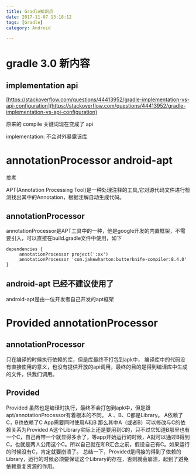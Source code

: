 ```yaml
---
title: Gradle知识点
date: 2017-11-07 13:18:12
tags: [Gradle]
category: Android

---
```


# gradle 3.0 新内容

## implementation api

[https://stackoverflow.com/questions/44413952/gradle-implementation-vs-api-configuration](https://stackoverflow.com/questions/44413952/gradle-implementation-vs-api-configuration)

原来的 compile 关键词现在变成了 api

implementation: 不会对外暴露该库




# annotationProcessor android-apt

[参考](http://blog.csdn.net/xx326664162/article/details/68490059)

APT(Annotation Processing Tool)是一种处理注释的工具,它对源代码文件进行检测找出其中的Annotation，根据注解自动生成代码。


## annotationProcessor

annotationProcessor是APT工具中的一种，他是google开发的内置框架，不需要引入，可以直接在build.gradle文件中使用，如下

```
dependencies {
     annotationProcessor project(':xx')
     annotationProcessor 'com.jakewharton:butterknife-compiler:8.4.0'
}
```

## android-apt 已经不建议使用了

android-apt是由一位开发者自己开发的apt框架


# Provided annotationProcessor

## annotationProcessor

只在编译的时候执行依赖的库，但是库最终不打包到apk中，
编译库中的代码没有直接使用的意义，也没有提供开放的api调用，最终的目的是得到编译库中生成的文件，供我们调用。

## Provided

Provided 虽然也是编译时执行，最终不会打包到apk中，但是跟apt/annotationProcessor有着根本的不同。
A 、B、C都是Library。 
A依赖了C，B也依赖了C 
App需要同时使用A和B 
那么其中A（或者B）可以修改与C的依赖关系为Provided
A这个Library实际上还是要用到C的，只不过它知道B那里也有一个C，自己再带一个就显得多余了，等app开始运行的时候，A就可以通过B得到C，也就是两人公用这个C。所以自己就在和B汇合之前，假设自己有C。如果运行的时候没有C，肯定就要崩溃了。
总结一下，Provided是间接的得到了依赖的Library，运行的时候必须要保证这个Library的存在，否则就会崩溃，起到了避免依赖重复资源的作用。